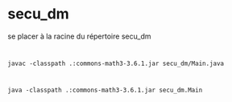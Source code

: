 # secu_dm
se placer à la racine du répertoire secu_dm
#
```javac -classpath .:commons-math3-3.6.1.jar secu_dm/Main.java```
#
```java -classpath .:commons-math3-3.6.1.jar secu_dm.Main```
